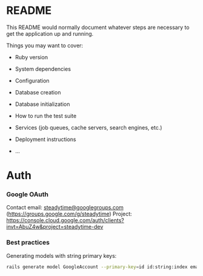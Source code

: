 # README

This README would normally document whatever steps are necessary to get the
application up and running.

Things you may want to cover:

* Ruby version

* System dependencies

* Configuration

* Database creation

* Database initialization

* How to run the test suite

* Services (job queues, cache servers, search engines, etc.)

* Deployment instructions

* ...

# Auth

### Google OAuth

Contact email: steadytime@googlegroups.com (https://groups.google.com/g/steadytime)
Project: https://console.cloud.google.com/auth/clients?invt=AbuZ4w&project=steadytime-dev

### Best practices

Generating models with string primary keys:

```sh
rails generate model GoogleAccount --primary-key=id id:string:index email:string ...
```
